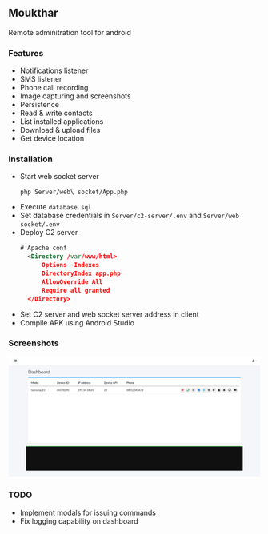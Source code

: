 ## Moukthar
Remote adminitration tool for android

### Features
- Notifications listener
- SMS listener
- Phone call recording
- Image capturing and screenshots
- Persistence 
- Read & write contacts
- List installed applications
- Download & upload files
- Get device location

### Installation
- Start web socket server
  ```console
  php Server/web\ socket/App.php
  ```
- Execute ```database.sql```
- Set database credentials in ```Server/c2-server/.env``` and ```Server/web socket/.env```
- Deploy C2 server
  ```xml
  # Apache conf
    <Directory /var/www/html>
        Options -Indexes
        DirectoryIndex app.php
        AllowOverride All
        Require all granted
    </Directory>
  ```
- Set C2 server and web socket server address in client
- Compile APK using Android Studio

### Screenshots
![Dashboard](screenshots/dashboard.png)

### TODO
- Implement modals for issuing commands
- Fix logging capability on dashboard

